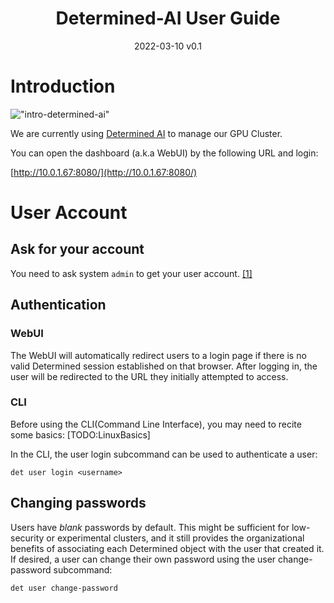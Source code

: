 <h1 align="center">Determined-AI User Guide</h1>
<p align="center">
2022-03-10 v0.1
</p>



# Introduction

!["intro-determined-ai"](https://docs.determined.ai/latest/_static/images/logo-determined-ai.svg)

We are currently using [Determined AI](https://www.determined.ai/) to manage our GPU Cluster.

You can open the dashboard (a.k.a WebUI) by the following URL and login:

[http://10.0.1.67:8080/](http://10.0.1.67:8080/)


# User Account

## Ask for your account

You need to ask system `admin` to get your user account. [[1]](https://docs.determined.ai/latest/sysadmin-basics/users.html)


## Authentication

### WebUI
The WebUI will automatically redirect users to a login page if there is no valid Determined session established on that browser. After logging in, the user will be redirected to the URL they initially attempted to access.

### CLI
Before using the CLI(Command Line Interface), you may need to recite some basics: [TODO:LinuxBasics]

In the CLI, the user login subcommand can be used to authenticate a user:

    det user login <username>

## Changing passwords
Users have *blank* passwords by default. This might be sufficient for low-security or experimental clusters, and it still provides the organizational benefits of associating each Determined object with the user that created it. If desired, a user can change their own password using the user change-password subcommand:

    det user change-password